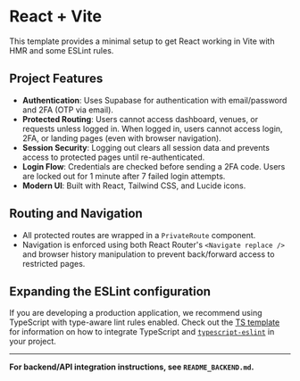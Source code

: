 # React + Vite

This template provides a minimal setup to get React working in Vite with HMR and some ESLint rules.

## Project Features

- **Authentication**: Uses Supabase for authentication with email/password and 2FA (OTP via email).
- **Protected Routing**: Users cannot access dashboard, venues, or requests unless logged in. When logged in, users cannot access login, 2FA, or landing pages (even with browser navigation).
- **Session Security**: Logging out clears all session data and prevents access to protected pages until re-authenticated.
- **Login Flow**: Credentials are checked before sending a 2FA code. Users are locked out for 1 minute after 7 failed login attempts.
- **Modern UI**: Built with React, Tailwind CSS, and Lucide icons.

## Routing and Navigation

- All protected routes are wrapped in a `PrivateRoute` component.
- Navigation is enforced using both React Router's `<Navigate replace />` and browser history manipulation to prevent back/forward access to restricted pages.

## Expanding the ESLint configuration

If you are developing a production application, we recommend using TypeScript with type-aware lint rules enabled. Check out the [TS template](https://github.com/vitejs/vite/tree/main/packages/create-vite/template-react-ts) for information on how to integrate TypeScript and [`typescript-eslint`](https://typescript-eslint.io) in your project.

---

**For backend/API integration instructions, see `README_BACKEND.md`.**
